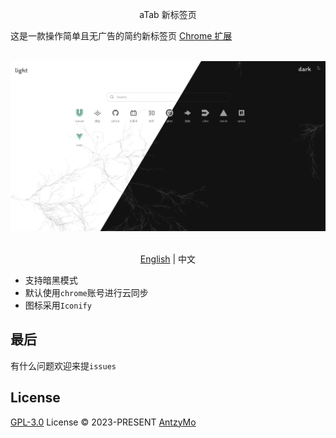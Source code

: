 <p align=center>
  aTab 新标签页
</p>
这是一款操作简单且无广告的简约新标签页 
<a href='https://chrome.google.com/webstore/detail/atab%E6%96%B0%E6%A0%87%E7%AD%BE%E9%A1%B5/homiplcificknmahchnfnegkagbpecgi/related?hl=zh-CN' target="_blank">Chrome 扩展</a>
<br/>
<br/>

<p align=center>
  <a href="https://github.com/AntzyMo/aTab"><img src="./aTab-v2.png"/></a>
</p>

<p align="center">
  <br> <a href="https://github.com/AntzyMo/aTab">English</a> | 中文
</p>


- 支持暗黑模式
- 默认使用`chrome`账号进行云同步
- 图标采用`Iconify`

## 最后

有什么问题欢迎来提`issues`

## License
[GPL-3.0](./LICENSE) License &copy; 2023-PRESENT [AntzyMo](https://github.com/AntzyMo)
